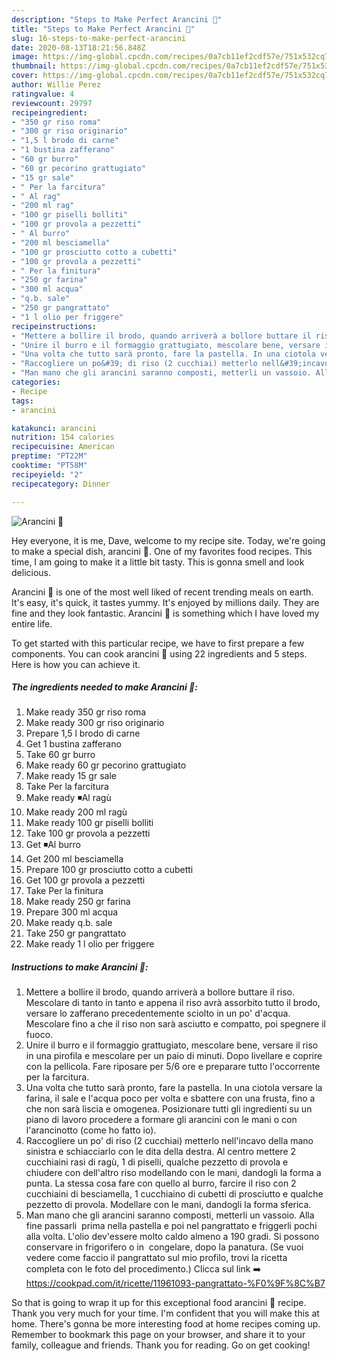 ```yaml
---
description: "Steps to Make Perfect Arancini 🌷"
title: "Steps to Make Perfect Arancini 🌷"
slug: 16-steps-to-make-perfect-arancini
date: 2020-08-13T18:21:56.848Z
image: https://img-global.cpcdn.com/recipes/0a7cb11ef2cdf57e/751x532cq70/arancini-🌷-recipe-main-photo.jpg
thumbnail: https://img-global.cpcdn.com/recipes/0a7cb11ef2cdf57e/751x532cq70/arancini-🌷-recipe-main-photo.jpg
cover: https://img-global.cpcdn.com/recipes/0a7cb11ef2cdf57e/751x532cq70/arancini-🌷-recipe-main-photo.jpg
author: Willie Perez
ratingvalue: 4
reviewcount: 29797
recipeingredient:
- "350 gr riso roma"
- "300 gr riso originario"
- "1,5 l brodo di carne"
- "1 bustina zafferano"
- "60 gr burro"
- "60 gr pecorino grattugiato"
- "15 gr sale"
- " Per la farcitura"
- " Al rag"
- "200 ml rag"
- "100 gr piselli bolliti"
- "100 gr provola a pezzetti"
- " Al burro"
- "200 ml besciamella"
- "100 gr prosciutto cotto a cubetti"
- "100 gr provola a pezzetti"
- " Per la finitura"
- "250 gr farina"
- "300 ml acqua"
- "q.b. sale"
- "250 gr pangrattato"
- "1 l olio per friggere"
recipeinstructions:
- "Mettere a bollire il brodo, quando arriverà a bollore buttare il riso. Mescolare di tanto in tanto e appena il riso avrà assorbito tutto il brodo, versare lo zafferano precedentemente sciolto in un po&#39; d&#39;acqua. Mescolare fino a che il riso non sarà asciutto e compatto, poi spegnere il fuoco."
- "Unire il burro e il formaggio grattugiato, mescolare bene, versare il riso in una pirofila e mescolare per un paio di minuti. Dopo livellare e coprire con la pellicola. Fare riposare per 5/6 ore e preparare tutto l&#39;occorrente per la farcitura."
- "Una volta che tutto sarà pronto, fare la pastella. In una ciotola versare la farina, il sale e l&#39;acqua poco per volta e sbattere con una frusta, fino a che non sarà liscia e omogenea. Posizionare tutti gli ingredienti su un piano di lavoro procedere a formare gli arancini con le mani o con l&#39;arancinotto (come ho fatto io)."
- "Raccogliere un po&#39; di riso (2 cucchiai) metterlo nell&#39;incavo della mano sinistra e schiacciarlo con le dita della destra. Al centro mettere 2 cucchiaini rasi di ragù, 1 di piselli, qualche pezzetto di provola e chiudere con dell&#39;altro riso modellando con le mani, dandogli la forma a punta. La stessa cosa fare con quello al burro, farcire il riso con 2 cucchiaini di besciamella, 1 cucchiaino di cubetti di prosciutto e qualche pezzetto di provola. Modellare con le mani, dandogli la forma sferica."
- "Man mano che gli arancini saranno composti, metterli un vassoio. Alla fine passarli  prima nella pastella e poi nel pangrattato e friggerli pochi alla volta. L&#39;olio dev&#39;essere molto caldo almeno a 190 gradi. Si possono conservare in frigorifero o in  congelare, dopo la panatura. (Se vuoi vedere come faccio il pangrattato sul mio profilo, trovi la ricetta completa con le foto del procedimento.) Clicca sul link ➡️ https://cookpad.com/it/ricette/11961093-pangrattato-%F0%9F%8C%B7"
categories:
- Recipe
tags:
- arancini

katakunci: arancini 
nutrition: 154 calories
recipecuisine: American
preptime: "PT22M"
cooktime: "PT58M"
recipeyield: "2"
recipecategory: Dinner

---
```



![Arancini 🌷](https://img-global.cpcdn.com/recipes/0a7cb11ef2cdf57e/751x532cq70/arancini-🌷-recipe-main-photo.jpg)

Hey everyone, it is me, Dave, welcome to my recipe site. Today, we're going to make a special dish, arancini 🌷. One of my favorites food recipes. This time, I am going to make it a little bit tasty. This is gonna smell and look delicious.



Arancini 🌷 is one of the most well liked of recent trending meals on earth. It's easy, it's quick, it tastes yummy. It's enjoyed by millions daily. They are fine and they look fantastic. Arancini 🌷 is something which I have loved my entire life.


To get started with this particular recipe, we have to first prepare a few components. You can cook arancini 🌷 using 22 ingredients and 5 steps. Here is how you can achieve it.

<!--inarticleads1-->

##### The ingredients needed to make Arancini 🌷:

1. Make ready 350 gr riso roma
1. Make ready 300 gr riso originario
1. Prepare 1,5 l brodo di carne
1. Get 1 bustina zafferano
1. Take 60 gr burro
1. Make ready 60 gr pecorino grattugiato
1. Make ready 15 gr sale
1. Take  Per la farcitura
1. Make ready  ◾Al ragù
1. Make ready 200 ml ragù
1. Make ready 100 gr piselli bolliti
1. Take 100 gr provola a pezzetti
1. Get  ◾Al burro
1. Get 200 ml besciamella
1. Prepare 100 gr prosciutto cotto a cubetti
1. Get 100 gr provola a pezzetti
1. Take  Per la finitura
1. Make ready 250 gr farina
1. Prepare 300 ml acqua
1. Make ready q.b. sale
1. Take 250 gr pangrattato
1. Make ready 1 l olio per friggere




<!--inarticleads2-->

##### Instructions to make Arancini 🌷:

1. Mettere a bollire il brodo, quando arriverà a bollore buttare il riso. Mescolare di tanto in tanto e appena il riso avrà assorbito tutto il brodo, versare lo zafferano precedentemente sciolto in un po&#39; d&#39;acqua. Mescolare fino a che il riso non sarà asciutto e compatto, poi spegnere il fuoco.
1. Unire il burro e il formaggio grattugiato, mescolare bene, versare il riso in una pirofila e mescolare per un paio di minuti. Dopo livellare e coprire con la pellicola. Fare riposare per 5/6 ore e preparare tutto l&#39;occorrente per la farcitura.
1. Una volta che tutto sarà pronto, fare la pastella. In una ciotola versare la farina, il sale e l&#39;acqua poco per volta e sbattere con una frusta, fino a che non sarà liscia e omogenea. Posizionare tutti gli ingredienti su un piano di lavoro procedere a formare gli arancini con le mani o con l&#39;arancinotto (come ho fatto io).
1. Raccogliere un po&#39; di riso (2 cucchiai) metterlo nell&#39;incavo della mano sinistra e schiacciarlo con le dita della destra. Al centro mettere 2 cucchiaini rasi di ragù, 1 di piselli, qualche pezzetto di provola e chiudere con dell&#39;altro riso modellando con le mani, dandogli la forma a punta. La stessa cosa fare con quello al burro, farcire il riso con 2 cucchiaini di besciamella, 1 cucchiaino di cubetti di prosciutto e qualche pezzetto di provola. Modellare con le mani, dandogli la forma sferica.
1. Man mano che gli arancini saranno composti, metterli un vassoio. Alla fine passarli  prima nella pastella e poi nel pangrattato e friggerli pochi alla volta. L&#39;olio dev&#39;essere molto caldo almeno a 190 gradi. Si possono conservare in frigorifero o in  congelare, dopo la panatura. (Se vuoi vedere come faccio il pangrattato sul mio profilo, trovi la ricetta completa con le foto del procedimento.) Clicca sul link ➡️ https://cookpad.com/it/ricette/11961093-pangrattato-%F0%9F%8C%B7




So that is going to wrap it up for this exceptional food arancini 🌷 recipe. Thank you very much for your time. I'm confident that you will make this at home. There's gonna be more interesting food at home recipes coming up. Remember to bookmark this page on your browser, and share it to your family, colleague and friends. Thank you for reading. Go on get cooking!

